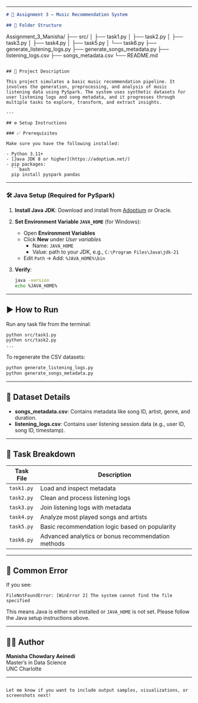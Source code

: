 

---

```markdown
# 🎵 Assignment 3 – Music Recommendation System

## 📁 Folder Structure

```
Assignment_3_Manisha/
├── src/
│   ├── task1.py
│   ├── task2.py
│   ├── task3.py
│   ├── task4.py
│   ├── task5.py
│   └── task6.py
├── generate_listening_logs.py
├── generate_songs_metadata.py
├── listening_logs.csv
├── songs_metadata.csv
└── README.md
```

## 📌 Project Description

This project simulates a basic music recommendation pipeline. It involves the generation, preprocessing, and analysis of music listening data using PySpark. The system uses synthetic datasets for user listening logs and song metadata, and it progresses through multiple tasks to explore, transform, and extract insights.

---

## ⚙️ Setup Instructions

### ✅ Prerequisites

Make sure you have the following installed:

- Python 3.11+
- [Java JDK 8 or higher](https://adoptium.net/)
- pip packages:
  ```bash
  pip install pyspark pandas
  ```

---

### 🛠 Java Setup (Required for PySpark)

1. **Install Java JDK**: Download and install from [Adoptium](https://adoptium.net/) or Oracle.

2. **Set Environment Variable `JAVA_HOME`** (for Windows):
   - Open **Environment Variables**
   - Click **New** under *User variables*
     - Name: `JAVA_HOME`
     - Value: path to your JDK, e.g., `C:\Program Files\Java\jdk-21`
   - Edit `Path` → Add: `%JAVA_HOME%\bin`

3. **Verify**:
   ```bash
   java -version
   echo %JAVA_HOME%
   ```

---

## ▶️ How to Run

Run any task file from the terminal:

```bash
python src/task1.py
python src/task2.py
...
```

To regenerate the CSV datasets:

```bash
python generate_listening_logs.py
python generate_songs_metadata.py
```

---

## 📂 Dataset Details

- **songs_metadata.csv**: Contains metadata like song ID, artist, genre, and duration.
- **listening_logs.csv**: Contains user listening session data (e.g., user ID, song ID, timestamp).

---

## 📌 Task Breakdown

| Task File   | Description                                         |
|-------------|-----------------------------------------------------|
| `task1.py`  | Load and inspect metadata                          |
| `task2.py`  | Clean and process listening logs                   |
| `task3.py`  | Join listening logs with metadata                  |
| `task4.py`  | Analyze most played songs and artists              |
| `task5.py`  | Basic recommendation logic based on popularity     |
| `task6.py`  | Advanced analytics or bonus recommendation methods |

---

## 🚫 Common Error

If you see:

```
FileNotFoundError: [WinError 2] The system cannot find the file specified
```

This means Java is either not installed or `JAVA_HOME` is not set. Please follow the Java setup instructions above.

---

## 👩‍💻 Author

**Manisha Chowdary Aeinedi**  
Master’s in Data Science  
UNC Charlotte

---
```

Let me know if you want to include output samples, visualizations, or screenshots next!
